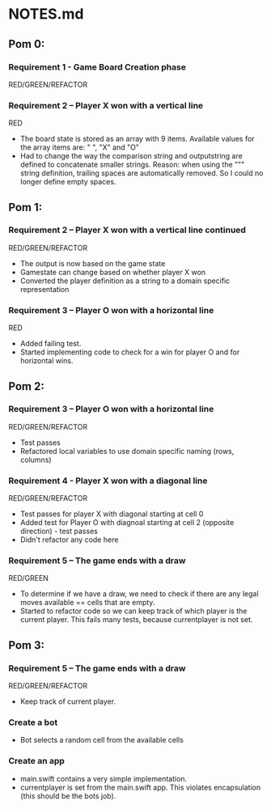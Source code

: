 # NOTES.md

## Pom 0:
### Requirement 1 - Game Board Creation phase 
RED/GREEN/REFACTOR

### Requirement 2 – Player X won with a vertical line
RED
* The board state is stored as an array with 9 items. Available values for the array items are: " ", "X" and "O"
* Had to change the way the comparison string and outputstring are defined to concatenate smaller strings. Reason: when using the """ string definition, trailing spaces are automatically removed. So I could no longer define empty spaces.

## Pom 1:
### Requirement 2 – Player X won with a vertical line continued
RED/GREEN/REFACTOR
* The output is now based on the game state
* Gamestate can change based on whether player X won
* Converted the player definition as a string to a domain specific representation

### Requirement 3 – Player O won with a horizontal line
RED
* Added failing test.
* Started implementing code to check for a win for player O and for horizontal wins.

## Pom 2:
### Requirement 3 – Player O won with a horizontal line
RED/GREEN/REFACTOR
* Test passes
* Refactored local variables to use domain specific naming (rows, columns)

### Requirement 4 - Player X won with a diagonal line
RED/GREEN/REFACTOR
* Test passes for player X with diagonal starting at cell 0
* Added test for Player O with diagnoal starting at cell 2 (opposite direction) - test passes
* Didn't refactor any code here

### Requirement 5 – The game ends with a draw
RED/GREEN
* To determine if we have a draw, we need to check if there are any legal moves available == cells that are empty.
* Started to refactor code so we can keep track of which player is the current player. This fails many tests, because currentplayer is not set.

## Pom 3:
### Requirement 5 – The game ends with a draw
RED/GREEN/REFACTOR
* Keep track of current player.

### Create a bot
* Bot selects a random cell from the available cells

### Create an app
* main.swift contains a very simple implementation.
* currentplayer is set from the main.swift app. This violates encapsulation (this should be the bots job). 
